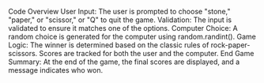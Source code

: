 Code Overview
User Input: The user is prompted to choose "stone," "paper," or "scissor," or "Q" to quit the game.
Validation: The input is validated to ensure it matches one of the options.
Computer Choice: A random choice is generated for the computer using random.randint().
Game Logic:
The winner is determined based on the classic rules of rock-paper-scissors.
Scores are tracked for both the user and the computer.
End Game Summary: At the end of the game, the final scores are displayed, and a message indicates who won.
